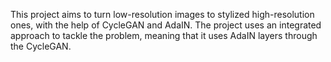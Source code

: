 This project aims to turn low-resolution images to stylized high-resolution ones, with the help of CycleGAN and AdaIN.
The project uses an integrated approach to tackle the problem, meaning that it uses AdaIN layers through the CycleGAN.
